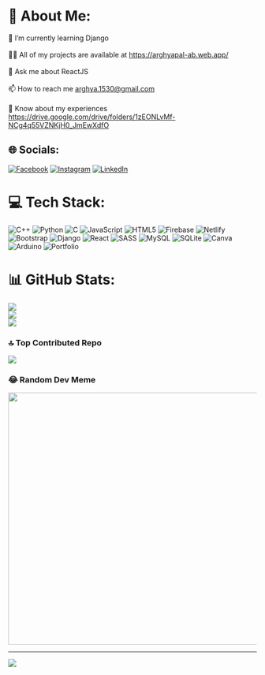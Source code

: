 # 💫 About Me:
🌱 I’m currently learning Django<br><br>👨‍💻 All of my projects are available at https://arghyapal-ab.web.app/<br><br>💬 Ask me about ReactJS<br><br>📫 How to reach me arghya.1530@gmail.com<br><br>📄 Know about my experiences https://drive.google.com/drive/folders/1zEONLvMf-NCg4q55VZNKjH0_JmEwXdfO


## 🌐 Socials:
[![Facebook](https://img.shields.io/badge/Facebook-%231877F2.svg?logo=Facebook&logoColor=white)](https://facebook.com/arghya.pal.710) [![Instagram](https://img.shields.io/badge/Instagram-%23E4405F.svg?logo=Instagram&logoColor=white)](https://instagram.com/its_arghya/) [![LinkedIn](https://img.shields.io/badge/LinkedIn-%230077B5.svg?logo=linkedin&logoColor=white)](https://linkedin.com/in/arghya-pal-435696212/) 

# 💻 Tech Stack:
![C++](https://img.shields.io/badge/c++-%2300599C.svg?style=for-the-badge&logo=c%2B%2B&logoColor=white) ![Python](https://img.shields.io/badge/python-3670A0?style=for-the-badge&logo=python&logoColor=ffdd54) ![C](https://img.shields.io/badge/c-%2300599C.svg?style=for-the-badge&logo=c&logoColor=white) ![JavaScript](https://img.shields.io/badge/javascript-%23323330.svg?style=for-the-badge&logo=javascript&logoColor=%23F7DF1E) ![HTML5](https://img.shields.io/badge/html5-%23E34F26.svg?style=for-the-badge&logo=html5&logoColor=white) ![Firebase](https://img.shields.io/badge/firebase-%23039BE5.svg?style=for-the-badge&logo=firebase) ![Netlify](https://img.shields.io/badge/netlify-%23000000.svg?style=for-the-badge&logo=netlify&logoColor=#00C7B7) ![Bootstrap](https://img.shields.io/badge/bootstrap-%23563D7C.svg?style=for-the-badge&logo=bootstrap&logoColor=white) ![Django](https://img.shields.io/badge/django-%23092E20.svg?style=for-the-badge&logo=django&logoColor=white) ![React](https://img.shields.io/badge/react-%2320232a.svg?style=for-the-badge&logo=react&logoColor=%2361DAFB) ![SASS](https://img.shields.io/badge/SASS-hotpink.svg?style=for-the-badge&logo=SASS&logoColor=white) ![MySQL](https://img.shields.io/badge/mysql-%2300f.svg?style=for-the-badge&logo=mysql&logoColor=white) ![SQLite](https://img.shields.io/badge/sqlite-%2307405e.svg?style=for-the-badge&logo=sqlite&logoColor=white) ![Canva](https://img.shields.io/badge/Canva-%2300C4CC.svg?style=for-the-badge&logo=Canva&logoColor=white) ![Arduino](https://img.shields.io/badge/-Arduino-00979D?style=for-the-badge&logo=Arduino&logoColor=white) ![Portfolio](https://img.shields.io/badge/Portfolio-%23000000.svg?style=for-the-badge&logo=firefox&logoColor=#FF7139)
# 📊 GitHub Stats:
![](https://github-readme-stats.vercel.app/api?username=arghyapal15&theme=dark&hide_border=false&include_all_commits=false&count_private=false)<br/>
![](https://github-readme-streak-stats.herokuapp.com/?user=arghyapal15&theme=dark&hide_border=false)<br/>
![](https://github-readme-stats.vercel.app/api/top-langs/?username=arghyapal15&theme=dark&hide_border=false&include_all_commits=false&count_private=false&layout=compact)

### 🔝 Top Contributed Repo
![](https://github-contributor-stats.vercel.app/api?username=arghyapal15&limit=5&theme=gruvbox&combine_all_yearly_contributions=true)

### 😂 Random Dev Meme
<img src="https://rm.up.railway.app/" width="512px"/>

---
[![](https://visitcount.itsvg.in/api?id=arghyapal15&icon=0&color=0)](https://visitcount.itsvg.in)

<!-- Proudly created with GPRM ( https://gprm.itsvg.in ) -->
